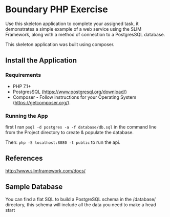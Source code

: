 # Boundary PHP Exercise 
  
Use this skeleton application to complete your assigned task, it demonstrates a simple example of a web service using the SLIM Framework, along with a method of connection to a PostgresSQL database.
  
This skeleton application was built using composer.
  
## Install the Application  
  
### Requirements

 - PHP 7.1+
 - PostgresSQL (https://www.postgresql.org/download/)
 - Composer - Follow instructions for your Operating System (https://getcomposer.org/).

### Running the App
first I ran ```psql -d postgres -a -f database/db.sql``` in the command line from the Project directory to create & populate the database.

Then: ```php -S localhost:8080 -t public``` to run the api.

## References
http://www.slimframework.com/docs/

## Sample Database
You can find a flat SQL to build a PostgreSQL schema in the /database/ directory, this schema will include all the data you need to make a head start
